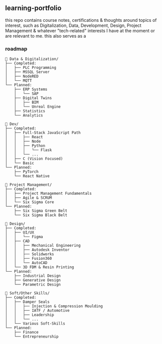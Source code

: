 ## learning-portfolio
this repo contains course notes, certifications & thoughts around topics of interest, such as Digitalization, Data, Development, Design, Project Management & whatever "tech-related" interests I have at the moment or are relevant to me. this also serves as a 


### roadmap
``` 
📁 Data & Digitalization/
├── Completed:
│   ├── PLC Programming
│   ├── MSSQL Server
│   ├── NodeRED
│   └── MQTT
└── Planned:
    ├── ERP Systems
    │   └── SAP
    ├── Digital Twins
    │   ├── BIM
    │   └── Unreal Engine
    ├── Statistics
    └── Analytics

📁 Dev/
├── Completed:
│   ├── Full-Stack JavaScript Path
│   │   ├── React
│   │   ├── Node
│   │   ├── Python
│   │   │   └── Flask
│   │   └── ...
│   ├── C (Vision Focused)
│   └── Basic
└── Planned:
    ├── PyTorch
    └── React Native

📁 Project Management/
├── Completed:
│   ├── Project Management Fundamentals
│   ├── Agile & SCRUM
│   └── Six Sigma Core
└── Planned:
    ├── Six Sigma Green Belt
    └── Six Sigma Black Belt

📁 Design/
├── Completed:
│   ├── UI/UX
│   │   └── Figma
│   ├── CAD
│   │   ├── Mechanical Engineering
│   │   ├── Autodesk Inventor
│   │   ├── Solidworks
│   │   ├── Fusion360
│   │   └── AutoCAD
│   └── 3D FDM & Resin Printing
└── Planned:
    ├── Industrial Design
    ├── Generative Design
    └── Parametric Design

📁 Soft/Other Skills/
├── Completed:
│   ├── Damper Seals
│   │   ├── Injection & Compression Moulding
│   │   ├── IATF / Automotive
│   │   ├── Leadership
│   │   └── ...
│   └── Various Soft-Skills
└── Planned:
    ├── Finance
    └── Entrepreneurship

 ```
